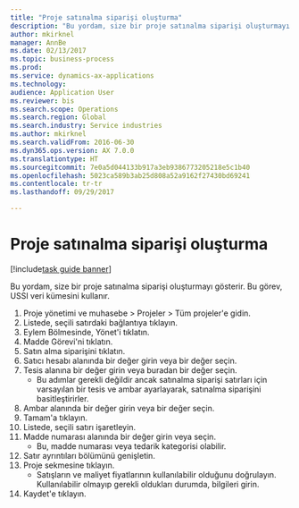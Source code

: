 ```yaml
--- 
title: "Proje satınalma siparişi oluşturma"
description: "Bu yordam, size bir proje satınalma siparişi oluşturmayı gösterir."
author: mkirknel
manager: AnnBe
ms.date: 02/13/2017
ms.topic: business-process
ms.prod: 
ms.service: dynamics-ax-applications
ms.technology: 
audience: Application User
ms.reviewer: bis
ms.search.scope: Operations
ms.search.region: Global
ms.search.industry: Service industries
ms.author: mkirknel
ms.search.validFrom: 2016-06-30
ms.dyn365.ops.version: AX 7.0.0
ms.translationtype: HT
ms.sourcegitcommit: 7e0a5d044133b917a3eb9386773205218e5c1b40
ms.openlocfilehash: 5023ca589b3ab25d808a52a9162f27430bd69241
ms.contentlocale: tr-tr
ms.lasthandoff: 09/29/2017

---
```

# <a name="create-project-purchase-order"></a>Proje satınalma siparişi oluşturma

[!include[task guide banner](../../includes/task-guide-banner.md)]

Bu yordam, size bir proje satınalma siparişi oluşturmayı gösterir. Bu görev, USSI veri kümesini kullanır.

1. Proje yönetimi ve muhasebe > Projeler > Tüm projeler'e gidin.
2. Listede, seçili satırdaki bağlantıya tıklayın.
3. Eylem Bölmesinde, Yönet'i tıklatın.
4. Madde Görevi'ni tıklatın.
5. Satın alma siparişini tıklatın.
6. Satıcı hesabı alanında bir değer girin veya bir değer seçin.
7. Tesis alanına bir değer girin veya buradan bir değer seçin.
    * Bu adımlar gerekli değildir ancak satınalma siparişi satırları için varsayılan bir tesis ve ambar ayarlayarak, satınalma siparişini basitleştirirler.  
8. Ambar alanında bir değer girin veya bir değer seçin.
9. Tamam'a tıklayın.
10. Listede, seçili satırı işaretleyin.
11. Madde numarası alanında bir değer girin veya seçin.
    * Bu, madde numarası veya tedarik kategorisi olabilir.  
12. Satır ayrıntıları bölümünü genişletin.
13. Proje sekmesine tıklayın.
    * Satışların ve maliyet fiyatlarının kullanılabilir olduğunu doğrulayın. Kullanılabilir olmayıp gerekli oldukları durumda, bilgileri girin.  
14. Kaydet'e tıklayın.


